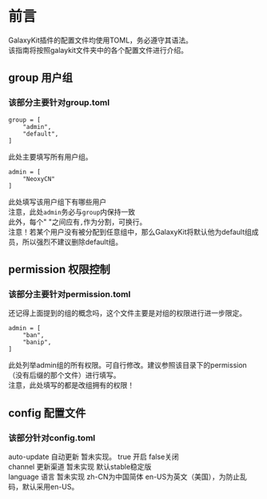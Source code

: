 # 前言
GalaxyKit插件的配置文件均使用TOML，务必遵守其语法。  
该指南将按照galaykit文件夹中的各个配置文件进行介绍。

## group 用户组
### 该部分主要针对group.toml 
```
group = [
    "admin",
    "default",
]
```
此处主要填写所有用户组。
```
admin = [
    "NeoxyCN"
]
```
此处填写该用户组下有哪些用户  
注意，此处```admin```务必与```group```内保持一致  
此外，每个" "之间应有```,```作为分割，可换行。  
注意！若某个用户没有被分配到任意组中，那么GalaxyKit将默认他为default组成员，所以强烈不建议删除default组。  

## permission 权限控制  
### 该部分主要针对permission.toml  
还记得上面提到的组的概念吗，这个文件主要是对组的权限进行进一步限定。  
```
admin = [
    "ban",
    "banip",
]
```
此处列举admin组的所有权限。可自行修改。建议参照该目录下的permission（没有后缀的那个文件）进行填写。  
注意，此处填写的都是改组拥有的权限！

## config 配置文件
### 该部分针对config.toml  
auto-update 自动更新 暂未实现。 true 开启 false关闭  
channel 更新渠道 暂未实现 默认stable稳定版  
language 语言 暂未实现 zh-CN为中国简体 en-US为英文（美国），为防止乱码，默认采用en-US。  